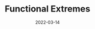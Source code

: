 ---
date: 2022-03-14
type: poster
title: "Functional Extremes"
conference: "Journée partenaire entreprise"
university: "Telecom Paris"
city: "Palaiseau, France"
---